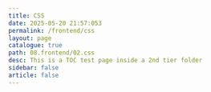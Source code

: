 ```yaml
---
title: CSS
date: 2025-05-20 21:57:053
permalink: /frontend/css
layout: page
catalogue: true
path: 08.frontend/02.css
desc: This is a TOC test page inside a 2nd tier folder
sidebar: false
article: false
---
```

